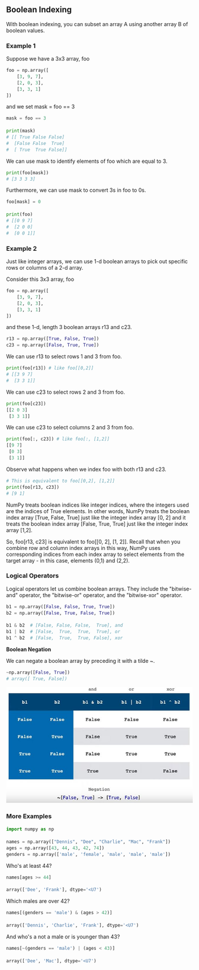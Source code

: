 ## Boolean Indexing

With boolean indexing, you can subset an array A using another array B of boolean values.

### Example 1

Suppose we have a 3x3 array, foo
```python
foo = np.array([
    [3, 9, 7],
    [2, 0, 3],
    [3, 3, 1]
])
```
and we set mask = foo == 3
```python
mask = foo == 3

print(mask)
# [[ True False False]
#  [False False  True]
#  [ True  True False]]
```
We can use mask to identify elements of foo which are equal to 3.
```python
print(foo[mask])
# [3 3 3 3]
```

Furthermore, we can use mask to convert 3s in foo to 0s. 
```python
foo[mask] = 0

print(foo)
# [[0 9 7]
#  [2 0 0]
#  [0 0 1]]
```

### Example 2

Just like integer arrays, we can use 1-d boolean arrays to pick out specific rows or columns of a 2-d array.

Consider this 3x3 array, foo
```python
foo = np.array([
    [3, 9, 7],
    [2, 0, 3],
    [3, 3, 1]
])
```
and these 1-d, length 3 boolean arrays r13 and c23. 
```python
r13 = np.array([True, False, True])
c23 = np.array([False, True, True])
```
We can use r13 to select rows 1 and 3 from foo. 
```python
print(foo[r13]) # like foo[[0,2]]
# [[3 9 7]
#  [3 3 1]]
```
We can use c23 to select rows 2 and 3 from foo. 
```python
print(foo[c23])
[[2 0 3]
 [3 3 1]]
```
We can use c23 to select columns 2 and 3 from foo. 
```python
print(foo[:, c23]) # like foo[:, [1,2]]
[[9 7]
 [0 3]
 [3 1]]
```

Observe what happens when we index foo with both r13 and c23. 
```python
# This is equivalent to foo[[0,2], [1,2]]
print(foo[r13, c23])
# [9 1]
```

NumPy treats boolean indices like integer indices, where the integers used are the indices of True elements. In other words, NumPy treats the boolean index array [True, False, True] just like the integer index array [0, 2] and it treats the boolean index array [False, True, True] just like the integer index array [1,2].

So, foo[r13, c23] is equivalent to foo[[0, 2], [1, 2]]. Recall that when you combine row and column index arrays in this way, NumPy uses corresponding indices from each index array to select elements from the target array - in this case, elements (0,1) and (2,2).

### Logical Operators

Logical operators let us combine boolean arrays. They include the "bitwise-and" operator, the "bitwise-or" operator, and the "bitwise-xor" operator.

```python
b1 = np.array([False, False, True, True])
b2 = np.array([False, True, False, True])

b1 & b2  # [False, False, False,  True], and
b1 | b2  # [False,  True,  True,  True], or
b1 ^ b2  # [False,  True,  True, False], xor
```

**Boolean Negation**

We can negate a boolean array by preceding it with a tilde ~.
```python
~np.array([False, True])
# array([ True, False])
```

![numpy14_01](pictures/numpy14_01.jpg)


### More Examples

```python
import numpy as np

names = np.array(["Dennis", "Dee", "Charlie", "Mac", "Frank"])
ages = np.array([43, 44, 43, 42, 74])
genders = np.array(['male', 'female', 'male', 'male', 'male'])
```
Who's at least 44?
```python
names[ages >= 44]

array(['Dee', 'Frank'], dtype='<U7')
```

Which males are over 42?
```python
names[(genders == 'male') & (ages > 42)]

array(['Dennis', 'Charlie', 'Frank'], dtype='<U7')
```

And who's a not a male or is younger than 43?
```python
names[~(genders == 'male') | (ages < 43)]

array(['Dee', 'Mac'], dtype='<U7')
```
